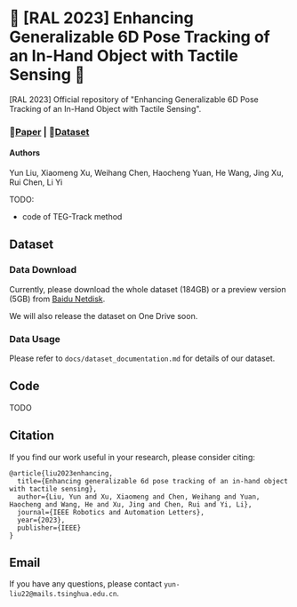 # 🌟 [RAL 2023] Enhancing Generalizable 6D Pose Tracking of an In-Hand Object with Tactile Sensing 🌟

[RAL 2023] Official repository of "Enhancing Generalizable 6D Pose Tracking of an In-Hand Object with Tactile Sensing".

### 📄[Paper](https://arxiv.org/pdf/2210.04026.pdf) | 🎥[Dataset](https://arxiv.org/pdf/2210.04026.pdf)

#### Authors

Yun Liu, Xiaomeng Xu, Weihang Chen, Haocheng Yuan, He Wang, Jing Xu, Rui Chen, Li Yi

TODO:

* code of TEG-Track method

## Dataset

### Data Download

Currently, please download the whole dataset (184GB) or a preview version (5GB) from [Baidu Netdisk](https://pan.baidu.com/s/1zU0-tTp9ySaqI5DdpSilLw?pwd=xvsq).

We will also release the dataset on One Drive soon.

### Data Usage

Please refer to ```docs/dataset_documentation.md``` for details of our dataset.

## Code

TODO

## Citation

If you find our work useful in your research, please consider citing:

```
@article{liu2023enhancing,
  title={Enhancing generalizable 6d pose tracking of an in-hand object with tactile sensing},
  author={Liu, Yun and Xu, Xiaomeng and Chen, Weihang and Yuan, Haocheng and Wang, He and Xu, Jing and Chen, Rui and Yi, Li},
  journal={IEEE Robotics and Automation Letters},
  year={2023},
  publisher={IEEE}
}
```

## Email

If you have any questions, please contact ```yun-liu22@mails.tsinghua.edu.cn```.
